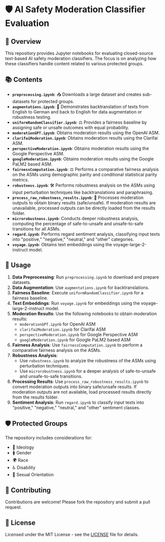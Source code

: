 # 🛡️ AI Safety Moderation Classifier Evaluation

## 📜 Overview

This repository provides Jupyter notebooks for evaluating closed-source text-based AI safety moderation classifiers. The focus is on analyzing how these classifiers handle content related to various protected groups.

## 📚 Contents

- **`preprocessing.ipynb`**: 📥 Downloads a large dataset and creates sub-datasets for protected groups.
- **`augmentations.ipynb`**: 🔄 Demonstrates backtranslation of texts from English to German and back to English for data augmentation or robustness testing.
- **`uniformRandomClassifier.ipynb`**: ⚖️ Provides a fairness baseline by assigning safe or unsafe outcomes with equal probability.
- **`moderationGPT.ipynb`**: Obtains moderation results using the OpenAI ASM.
- **`clarifaiModeration.ipynb`**: Obtains moderation results using the Clarifai ASM.
- **`perspectiveModeration.ipynb`**: Obtains moderation results using the Google Perspective ASM.
- **`googleModeration.ipynb`**: Obtains moderation results using the Google PaLM2 based ASM.
- **`fairnessComputation.ipynb`**: ⚖️ Performs a comparative fairness analysis on the ASMs using demographic parity and conditional statistical parity metrics.
- **`robustness.ipynb`**: 🛠️ Performs robustness analysis on the ASMs using input perturbation techniques like backtranslations and paraphrasing.
- **`process_raw_robustness_results.ipynb`**: 🧹 Processes moderation outputs to obtain binary results (safe/unsafe). If moderation results are unavailable, processed outputs can be directly loaded from the results folder.
- **`microrobustness.ipynb`**: Conducts deeper robustness analysis, computing the percentage of safe-to-unsafe and unsafe-to-safe transitions for all ASMs.
- **`regard.ipynb`**: Performs regard sentiment analysis, classifying input texts into "positive," "negative," "neutral," and "other" categories.
- **`voyage.ipynb`**: Obtains text embeddings using the voyage-large-2-instruct model.

## 🚀 Usage

1. **Data Preprocessing**: Run `preprocessing.ipynb` to download and prepare datasets.
2. **Data Augmentation**: Use `augmentations.ipynb` for backtranslations.
3. **Fairness Baseline**: Execute `uniformRandomClassifier.ipynb` for a fairness baseline.
4. **Text Embeddings**: Run `voyage.ipynb` for embeddings using the voyage-large-2-instruct model.
5. **Moderation Results**: Use the following notebooks to obtain moderation results:
   - `moderationGPT.ipynb` for OpenAI ASM
   - `clarifaiModeration.ipynb` for Clarifai ASM
   - `perspectiveModeration.ipynb` for Google Perspective ASM
   - `googleModeration.ipynb` for Google PaLM2 based ASM
6. **Fairness Analysis**: Use `fairnessComputation.ipynb` to perform a comparative fairness analysis on the ASMs.
7. **Robustness Analysis**:
   - Use `robustness.ipynb` to analyze the robustness of the ASMs using perturbation techniques.
   - Use `microrobustness.ipynb` for a deeper analysis of safe-to-unsafe and unsafe-to-safe transitions.
8. **Processing Results**: Use `process_raw_robustness_results.ipynb` to convert moderation outputs into binary safe/unsafe results. If moderation outputs are not available, load processed results directly from the results folder.
9. **Sentiment Analysis**: Run `regard.ipynb` to classify input texts into "positive," "negative," "neutral," and "other" sentiment classes.

## 🛡️ Protected Groups

The repository includes considerations for:

- 🧠 Ideology
- 🚺 Gender
- 🌍 Race
- ♿ Disability
- 🌈 Sexual Orientation

## 🤝 Contributing

Contributions are welcome! Please fork the repository and submit a pull request.

## 📜 License

Licensed under the MIT License - see the [LICENSE](LICENSE) file for details.
